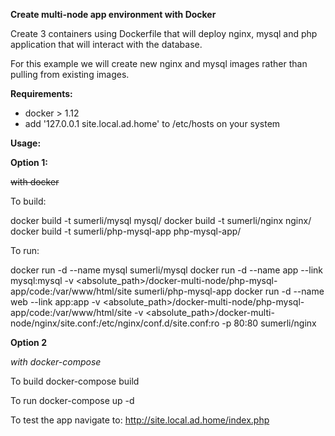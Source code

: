 **Create multi-node app environment with Docker**

Create 3 containers using Dockerfile that will deploy nginx, mysql and php application that will interact with the database.

For this example we will create new nginx and mysql images rather than pulling from existing images.

**Requirements:**

- docker > 1.12
- add '127.0.0.1 site.local.ad.home' to /etc/hosts on your system

**Usage:**

**Option 1:**

~~with docker~~

To build:

docker build -t sumerli/mysql mysql/
docker build -t sumerli/nginx nginx/
docker build -t sumerli/php-mysql-app php-mysql-app/

To run:

docker run -d --name mysql sumerli/mysql
docker run -d --name app --link mysql:mysql -v <absolute_path>/docker-multi-node/php-mysql-app/code:/var/www/html/site sumerli/php-mysql-app
docker run -d --name web --link app:app -v <absolute_path>/docker-multi-node/php-mysql-app/code:/var/www/html/site -v <absolute_path>/docker-multi-node/nginx/site.conf:/etc/nginx/conf.d/site.conf:ro -p 80:80 sumerli/nginx

**Option 2**

_with docker-compose_

To build
docker-compose build

To run
docker-compose up -d

To test the app navigate to:
http://site.local.ad.home/index.php